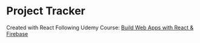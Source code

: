 # Project Tracker
Created with React
Following Udemy Course: [Build Web Apps with React & Firebase](https://udemy.com/course/build-web-apps-with-react-firebase)